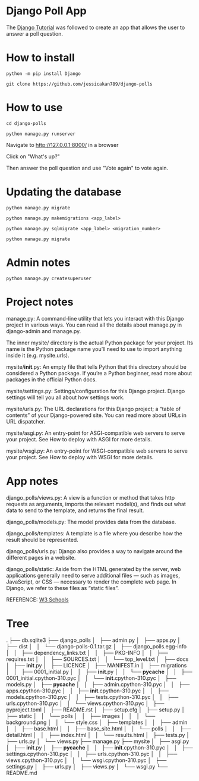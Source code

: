 # Django Poll App
The [Django Tutorial](https://docs.djangoproject.com/en/5.0/intro/tutorial01/) was followed to create an app that allows the user to answer a poll question.

# How to install
```
python -m pip install Django

git clone https://github.com/jessicakan789/django-polls
```

# How to use
```
cd django-polls

python manage.py runserver 
```

Navigate to http://127.0.0.1:8000/ in a browser

Click on "What's up?"

Then answer the poll question and use "Vote again" to vote again.

# Updating the database
```
python manage.py migrate

python manage.py makemigrations <app_label>

python manage.py sqlmigrate <app_label> <migration_number>

python manage.py migrate
```

# Admin notes
```
python manage.py createsuperuser
```

# Project notes
manage.py: A command-line utility that lets you interact with this Django project in various ways. You can read all the details about manage.py in django-admin and manage.py.

The inner mysite/ directory is the actual Python package for your project. Its name is the Python package name you’ll need to use to import anything inside it (e.g. mysite.urls).

mysite/__init__.py: An empty file that tells Python that this directory should be considered a Python package. If you’re a Python beginner, read more about packages in the official Python docs.

mysite/settings.py: Settings/configuration for this Django project. Django settings will tell you all about how settings work.

mysite/urls.py: The URL declarations for this Django project; a “table of contents” of your Django-powered site. You can read more about URLs in URL dispatcher.

mysite/asgi.py: An entry-point for ASGI-compatible web servers to serve your project. See How to deploy with ASGI for more details.

mysite/wsgi.py: An entry-point for WSGI-compatible web servers to serve your project. See How to deploy with WSGI for more details.

# App notes
django_polls/views.py: A view is a function or method that takes http requests as arguments, imports the relevant model(s), and finds out what data to send to the template, and returns the final result.

django_polls/models.py: The model provides data from the database.

django_polls/templates: A template is a file where you describe how the result should be represented.

django_polls/urls.py: Django also provides a way to navigate around the different pages in a website.

django_polls/static: Aside from the HTML generated by the server, web applications generally need to serve additional files — such as images, JavaScript, or CSS — necessary to render the complete web page. In Django, we refer to these files as “static files”.

REFERENCE: [W3 Schools](https://www.w3schools.com/django/index.php)

# Tree
.
├── db.sqlite3
├── django_polls
│   ├── admin.py
│   ├── apps.py
│   ├── dist
│   │   └── django-polls-0.1.tar.gz
│   ├── django_polls.egg-info
│   │   ├── dependency_links.txt
│   │   ├── PKG-INFO
│   │   ├── requires.txt
│   │   ├── SOURCES.txt
│   │   └── top_level.txt
│   ├── docs
│   ├── __init__.py
│   ├── LICENCE
│   ├── MANIFEST.in
│   ├── migrations
│   │   ├── 0001_initial.py
│   │   ├── __init__.py
│   │   └── __pycache__
│   │       ├── 0001_initial.cpython-310.pyc
│   │       └── __init__.cpython-310.pyc
│   ├── models.py
│   ├── __pycache__
│   │   ├── admin.cpython-310.pyc
│   │   ├── apps.cpython-310.pyc
│   │   ├── __init__.cpython-310.pyc
│   │   ├── models.cpython-310.pyc
│   │   ├── tests.cpython-310.pyc
│   │   ├── urls.cpython-310.pyc
│   │   └── views.cpython-310.pyc
│   ├── pyproject.toml
│   ├── README.rst
│   ├── setup.cfg
│   ├── setup.py
│   ├── static
│   │   └── polls
│   │       ├── images
│   │       │   └── background.png
│   │       └── style.css
│   ├── templates
│   │   ├── admin
│   │   ├── base.html
│   │   ├── base_site.html
│   │   └── polls
│   │       ├── detail.html
│   │       ├── index.html
│   │       └── results.html
│   ├── tests.py
│   ├── urls.py
│   └── views.py
├── manage.py
├── mysite
│   ├── asgi.py
│   ├── __init__.py
│   ├── __pycache__
│   │   ├── __init__.cpython-310.pyc
│   │   ├── settings.cpython-310.pyc
│   │   ├── urls.cpython-310.pyc
│   │   ├── views.cpython-310.pyc
│   │   └── wsgi.cpython-310.pyc
│   ├── settings.py
│   ├── urls.py
│   ├── views.py
│   └── wsgi.py
└── README.md

